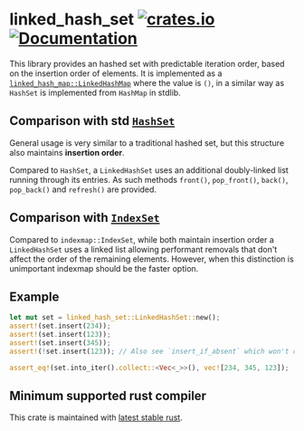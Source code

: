 linked\_hash\_set
[![crates.io](https://img.shields.io/crates/v/linked_hash_set.svg)](https://crates.io/crates/linked_hash_set)
[![Documentation](https://docs.rs/linked_hash_set/badge.svg)](https://docs.rs/linked_hash_set)
=================

This library provides an hashed set with predictable iteration order, based on the insertion order of elements.
It is implemented as a [`linked_hash_map::LinkedHashMap`](https://github.com/contain-rs/linked-hash-map) where the value is `()`, in a similar way as `HashSet` is implemented from `HashMap` in stdlib.

## Comparison with std [`HashSet`](https://doc.rust-lang.org/std/collections/struct.HashSet.html)

General usage is very similar to a traditional hashed set, but this structure also maintains **insertion order**.

Compared to `HashSet`, a `LinkedHashSet` uses an additional doubly-linked list running through its entries.
As such methods `front()`, `pop_front()`, `back()`, `pop_back()` and `refresh()` are provided.

## Comparison with [`IndexSet`](https://github.com/bluss/indexmap)

Compared to `indexmap::IndexSet`, while both maintain insertion order a `LinkedHashSet` uses a linked list allowing performant removals that don't affect the order of the remaining elements. However, when this distinction is unimportant indexmap should be the faster option.

## Example

```rust
let mut set = linked_hash_set::LinkedHashSet::new();
assert!(set.insert(234));
assert!(set.insert(123));
assert!(set.insert(345));
assert!(!set.insert(123)); // Also see `insert_if_absent` which won't change order

assert_eq!(set.into_iter().collect::<Vec<_>>(), vec![234, 345, 123]);
```

## Minimum supported rust compiler
This crate is maintained with [latest stable rust](https://gist.github.com/alexheretic/d1e98d8433b602e57f5d0a9637927e0c).
